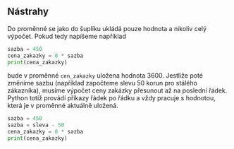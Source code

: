 ## Nástrahy

Do proměnné se jako do šuplíku ukládá pouze hodnota a nikoliv celý výpočet. Pokud tedy napíšeme například

```py
sazba = 450
cena_zakazky = 8 * sazba
print(cena_zakazky)
```

bude v proměnné `cen_zakazky` uložena hodnota 3600. Jestliže poté změníme sazbu (například započteme slevu 50 korun pro stálého zákazníka), musíme výpočet ceny zakázky přesunout až na poslední řádek. Python totiž provádí příkazy řádek po řádku a vždy pracuje s hodnotou, která je v proměnné aktuálně uložená.

```py
sazba = 450
sazba = sleva - 50
cena_zakazky = 8 * sazba
print(cena_zakazky)
```
